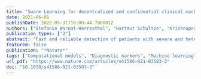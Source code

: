 ```yaml
---
title: "Swarm Learning for decentralized and confidential clinical machine learning"
date: 2021-06-01
publishDate: 2022-05-31T16:00:44.786001Z
authors: ["Stefanie Warnat-Herresthal", "Hartmut Schultze", "Krishnaprasad Lingadahalli Shastry", "Sathyanarayanan Manamohan", "Saikat Mukherjee", "Vishesh Garg", "Ravi Sarveswara", "Kristian Händler", "Peter Pickkers", "N. Ahmad Aziz", "Sofia Ktena", "Florian Tran", "Michael Bitzer", "Stephan Ossowski", "Nicolas Casadei", "Christian Herr", "Daniel Petersheim", "Uta Behrends", "Fabian Kern", "Tobias Fehlmann", "Philipp Schommers", "Clara Lehmann", "Max Augustin", "Jan Rybniker", "Janine Altmüller", "Neha Mishra", "Joana P. Bernardes", "Benjamin Krämer", "Lorenzo Bonaguro", "Jonas Schulte-Schrepping", "Elena De Domenico", "Christian Siever", "Michael Kraut", "Milind Desai", "Bruno Monnet", "Maria Saridaki", "Charles Martin Siegel", "Anna Drews", "Melanie Nuesch-Germano", "Heidi Theis", "Jan Heyckendorf", "Stefan Schreiber", "Sarah Kim-Hellmuth", "Jacob Nattermann", "Dirk Skowasch", "Ingo Kurth", "Andreas Keller", "Robert Bals", "Peter Nürnberg", "Olaf Rieß", "Philip Rosenstiel", "Mihai G. Netea", "Fabian Theis", "Sach Mukherjee", "Michael Backes", "Anna C. Aschenbrenner", "Thomas Ulas", "Monique M. B. Breteler", "Evangelos J. Giamarellos-Bourboulis", "Matthijs Kox", "Matthias Becker", "Sorin Cheran", "Michael S. Woodacre", "Eng Lim Goh", "Joachim L. Schultze"]
publication_types: ["2"]
abstract: "Fast and reliable detection of patients with severe and heterogeneous illnesses is a major goal of precision medicine1,2. Patients with leukaemia can be identified using machine learning on the basis of their blood transcriptomes3. However, there is an increasing divide between what is technically possible and what is allowed, because of privacy legislation4,5. Here, to facilitate the integration of any medical data from any data owner worldwide without violating privacy laws, we introduce Swarm Learning—a decentralized machine-learning approach that unites edge computing, blockchain-based peer-to-peer networking and coordination while maintaining confidentiality without the need for a central coordinator, thereby going beyond federated learning. To illustrate the feasibility of using Swarm Learning to develop disease classifiers using distributed data, we chose four use cases of heterogeneous diseases (COVID-19, tuberculosis, leukaemia and lung pathologies). With more than 16,400 blood transcriptomes derived from 127 clinical studies with non-uniform distributions of cases and controls and substantial study biases, as well as more than 95,000 chest X-ray images, we show that Swarm Learning classifiers outperform those developed at individual sites. In addition, Swarm Learning completely fulfils local confidentiality regulations by design. We believe that this approach will notably accelerate the introduction of precision medicine."
featured: false
publication: "*Nature*"
tags: ["Computational models", "Diagnostic markers", "Machine learning", "Predictive medicine", "Viral infection"]
url_pdf: "https://www.nature.com/articles/s41586-021-03583-3"
doi: "10.1038/s41586-021-03583-3"
---
```


